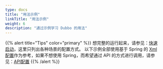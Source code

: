 ```yaml
---
type: docs
title: "用法示例"
linkTitle: "用法示例"
weight: 6
description: "通过示例学习 Dubbo 的用法"
---
```


{{% alert title="Tips" color="primary" %}}
想完整的运行起来，请参见：[快速启动](../quick-start)，这里只列出各种场景的配置方式。
以下示例全部使用基于 Spring 的 [Xml配置](../configuration/xml)作为参考，如果不想使用 Spring，而希望通过 API 的方式进行调用，请参见：[API配置](../configuration/api)
{{% /alert %}}
